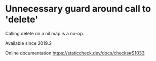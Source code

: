 # Unnecessary guard around call to 'delete'

Calling delete on a nil map is a no-op.

Available since
    2019.2

Online documentation
    https://staticcheck.dev/docs/checks#S1033
